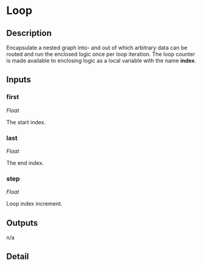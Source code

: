 # Loop

## Description
Encapsulate a nested graph into- and out of which arbitrary data can be routed and run the enclosed logic once per loop iteration. The loop counter is made available to enclosing logic as a local variable with the name **index**.

## Inputs
### first

*Float*

The start index.

### last

*Float*

The end index.

### step

*Float*

Loop index increment.

## Outputs
n/a

## Detail

